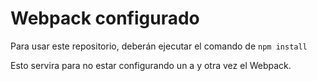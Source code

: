 # Webpack configurado

Para usar este repositorio, deberán ejecutar el comando de ```npm install```

Esto servira para no estar configurando un a y otra vez el Webpack.

